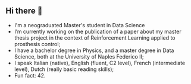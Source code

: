 ## Hi there 👋

- I'm a neograduated Master's student in Data Science
- I’m currently working on the publication of a paper about my master thesis project in the context of Reinforcement Learning applied to prosthesis control;
- I have a bachelor degree in Physics, and a master degree in Data Science, both at the University of Naples Federico II;
- I speak Italian (native), English (fluent, C2 level), French (intermediate level), Dutch (really basic reading skills);
- Fun fact: 42.

<!--
**Megalodonte/Megalodonte** is a ✨ _special_ ✨ repository because its `README.md` (this file) appears on your GitHub profile.

Here are some ideas to get you started:

- 🔭 I’m currently working on ...
- 🌱 I’m currently learning ...
- 👯 I’m looking to collaborate on ...
- 🤔 I’m looking for help with ...
- 💬 Ask me about ...
- 📫 How to reach me: ...
- 😄 Pronouns: ...
- ⚡ Fun fact: ...
-->

